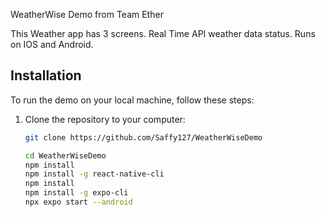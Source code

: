 WeatherWise Demo from Team Ether

This Weather app has 3 screens.
Real Time API weather data status.
Runs on IOS and Android.


## Installation

To run the demo on your local machine, follow these steps:

1. Clone the repository to your computer:

   ```bash
   git clone https://github.com/Saffy127/WeatherWiseDemo

   cd WeatherWiseDemo
   npm install
   npm install -g react-native-cli
   npm install 
   npm install -g expo-cli
   npx expo start --android

